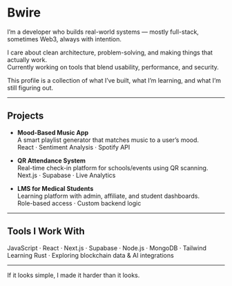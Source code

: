 # Bwire

I’m a developer who builds real-world systems — mostly full-stack, sometimes Web3, always with intention.

I care about clean architecture, problem-solving, and making things that actually work.  
Currently working on tools that blend usability, performance, and security.

This profile is a collection of what I’ve built, what I’m learning, and what I’m still figuring out.

---

## Projects

- **Mood-Based Music App**  
  A smart playlist generator that matches music to a user’s mood.  
  React · Sentiment Analysis · Spotify API

- **QR Attendance System**  
  Real-time check-in platform for schools/events using QR scanning.  
  Next.js · Supabase · Live Analytics

- **LMS for Medical Students**  
  Learning platform with admin, affiliate, and student dashboards.  
  Role-based access · Custom backend logic

---

## Tools I Work With

JavaScript · React · Next.js · Supabase · Node.js · MongoDB · Tailwind  
Learning Rust · Exploring blockchain data & AI integrations

---

If it looks simple, I made it harder than it looks.
